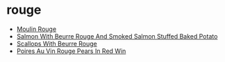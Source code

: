 # rouge

 * [Moulin Rouge](index/m/moulin-rouge-200468.json)
 * [Salmon With Beurre Rouge And Smoked Salmon Stuffed Baked Potato](index/s/salmon-with-beurre-rouge-and-smoked-salmon-stuffed-baked-potato-235839.json)
 * [Scallops With Beurre Rouge](index/s/scallops-with-beurre-rouge-102839.json)
 * [Poires Au Vin Rouge Pears In Red Win](index/p/poires-au-vin-rouge-pears-in-red-win.json)
